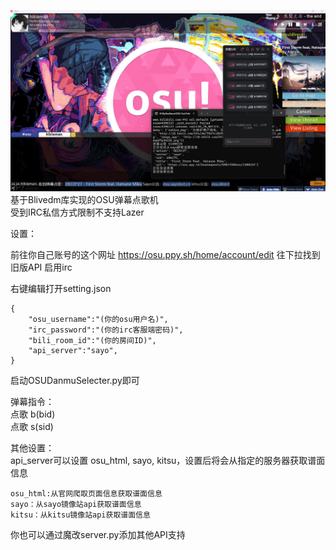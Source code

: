 ![效果演示](https://github.com/hiki8man/OSUDanmuSelecter/blob/main/image/preview.jpg)
基于Blivedm库实现的OSU弹幕点歌机  
受到IRC私信方式限制不支持Lazer


设置：

前往你自己账号的这个网址
https://osu.ppy.sh/home/account/edit
往下拉找到 旧版API 启用irc

右键编辑打开setting.json
```
{
    "osu_username":"(你的osu用户名)",
    "irc_password":"(你的irc客服端密码)",
    "bili_room_id":"(你的房间ID)",
    "api_server":"sayo",
}
```
启动OSUDanmuSelecter.py即可

弹幕指令：  
点歌 b(bid)  
点歌 s(sid)

其他设置：  
api_server可以设置 osu_html, sayo, kitsu，设置后将会从指定的服务器获取谱面信息  
```
osu_html:从官网爬取页面信息获取谱面信息
sayo：从sayo镜像站api获取谱面信息
kitsu：从kitsu镜像站api获取谱面信息
```
你也可以通过魔改server.py添加其他API支持  

